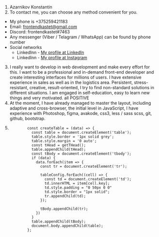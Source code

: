 1. Azarnikov Konstantin
2. To contact me, you can choose any method convenient for you.
* My phone is +375259421183
* Email: frontendkastet@gmail.com
* Discord: frontendkastet#7463
* Any messenger (Viber / Telagram / WhatsApp) can be found by phone number
* Social networks
  * LinkedInn - [My profile at LinkedIn ](https://www.linkedin.com/in/azarnikov/ " Go to profile")
  * LinkedInn - [My profile at Instagram ](https://www.instagram.com/microkos/ " Go to profile")
3. I really want to develop in web development and make every effort for this. I want to be a professional and in-demand front-end developer and create interesting interfaces for millions of users. I have extensive experience in sales as well as in the logistics area. Persistent, stress-resistant, creative, result-oriented, I try to find non-standard solutions in different situations. I am engaged in self-education, easy to learn new things and very motivated. all POSITIVE
4. At the moment, I have already managed to master the layout, including adaptive and cross-browser, the initial level in JavaScript, I have experience with Photoshop, figma, avakode, css3, less / sass scss, git, github, bootstrap.
5. 
    ```
            const createTable = (data) => {
              const table = document.createElement('table');
              table.style.border = '1px solid grey';
              table.style.margin = '0 auto';
              const tHead = getTHead();
              table.appendChild(tHead);
              const tBody = document.createElement('tbody');
              if (data) {
                data.forEach(item => {
                  const tr = document.createElement('tr');

                  tableConfig.forEach((cell) => {
                    const td = document.createElement('td');
                    td.innerHTML = item[cell.key];
                    td.style.padding = "0 50px 0 0"
                    td.style.border = "1px solid";
                    tr.appendChild(td);
                  });

                  tBody.appendChild(tr);
                })
              }
              table.appendChild(tBody);
              document.body.appendChild(table);
            };
    ```